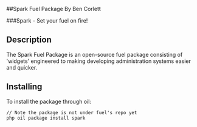 ##Spark Fuel Package By Ben Corlett

###Spark - Set your fuel on fire!


Description
-----------

The Spark Fuel Package is an open-source fuel package consisting of 'widgets' engineered to making developing administration systems easier and quicker.


Installing
----------

To install the package through oil:

    // Note the package is not under fuel's repo yet
    php oil package install spark
